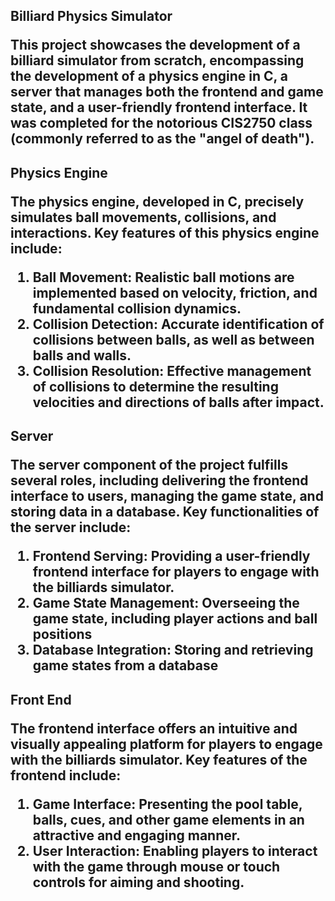 <h2>Billiard Physics Simulator

This project showcases the development of a billiard simulator from scratch, encompassing the development of a physics engine in C, a server that manages both the frontend and game state, and a user-friendly frontend interface. It was completed for the notorious CIS2750 class (commonly referred to as the "angel of death").

<h2>Physics Engine

The physics engine, developed in C, precisely simulates ball movements, collisions, and interactions. Key features of this physics engine include:

1.  **Ball Movement**: Realistic ball motions are implemented based on velocity, friction, and fundamental collision dynamics.
2.  **Collision Detection**: Accurate identification of collisions between balls, as well as between balls and walls.
3.  **Collision Resolution**: Effective management of collisions to determine the resulting velocities and directions of balls after impact.

<h2>Server

  
The server component of the project fulfills several roles, including delivering the frontend interface to users, managing the game state, and storing data in a database. Key functionalities of the server include:

1.  **Frontend Serving**: Providing a user-friendly frontend interface for players to engage with the billiards simulator.
2.  **Game State Management**: Overseeing the game state, including player actions and ball positions
3.  **Database Integration**: Storing and retrieving game states from a database

<h2>Front End

The frontend interface offers an intuitive and visually appealing platform for players to engage with the billiards simulator. Key features of the frontend include:

1.  **Game Interface**: Presenting the pool table, balls, cues, and other game elements in an attractive and engaging manner.
2.  **User Interaction**: Enabling players to interact with the game through mouse or touch controls for aiming and shooting.


